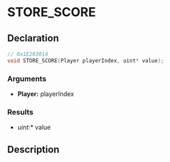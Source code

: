 # STORE_SCORE

## Declaration
```cpp
// 0x1E203014
void STORE_SCORE(Player playerIndex, uint* value);
```

### Arguments
- **Player:** playerIndex

### Results
- **uint*:** value

## Description

